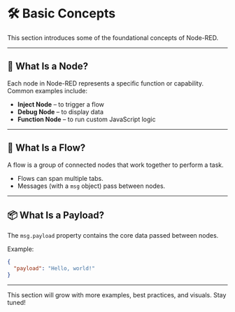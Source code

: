 # 🛠️ Basic Concepts

This section introduces some of the foundational concepts of Node-RED.

---

## 🔧 What Is a Node?
Each node in Node-RED represents a specific function or capability. Common examples include:

- **Inject Node** – to trigger a flow
- **Debug Node** – to display data
- **Function Node** – to run custom JavaScript logic

---

## 🔁 What Is a Flow?
A flow is a group of connected nodes that work together to perform a task.

- Flows can span multiple tabs.
- Messages (with a `msg` object) pass between nodes.

---

## 📦 What Is a Payload?
The `msg.payload` property contains the core data passed between nodes.

Example:
```json
{
  "payload": "Hello, world!"
}
```

---

This section will grow with more examples, best practices, and visuals. Stay tuned!

